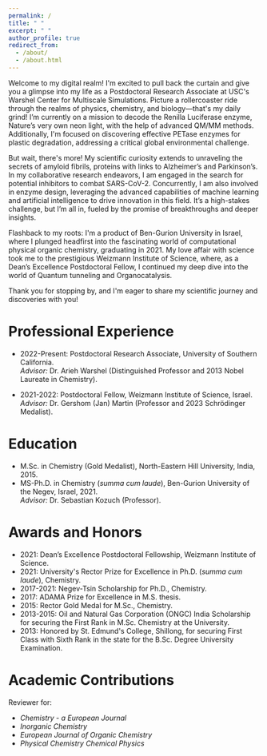```yaml
---
permalink: /
title: " "
excerpt: " "
author_profile: true
redirect_from: 
  - /about/
  - /about.html
---
```


Welcome to my digital realm! I'm excited to pull back the curtain and give you a glimpse into my life as a Postdoctoral Research Associate at USC's Warshel Center for Multiscale Simulations. Picture a rollercoaster ride through the realms of physics, chemistry, and biology—that's my daily grind! I’m currently on a mission to decode the Renilla Luciferase enzyme, Nature’s very own neon light, with the help of advanced QM/MM methods. Additionally, I'm focused on discovering effective PETase enzymes for plastic degradation, addressing a critical global environmental challenge.

But wait, there's more! My scientific curiosity extends to unraveling the secrets of amyloid fibrils, proteins with links to Alzheimer’s and Parkinson’s. In my collaborative research endeavors, I am engaged in the search for potential inhibitors to combat SARS-CoV-2. Concurrently, I am also involved in enzyme design, leveraging the advanced capabilities of machine learning and artificial intelligence to drive innovation in this field. It’s a high-stakes challenge, but I’m all in, fueled by the promise of breakthroughs and deeper insights.

Flashback to my roots: I'm a product of Ben-Gurion University in Israel, where I plunged headfirst into the fascinating world of computational physical organic chemistry, graduating in 2021. My love affair with science took me to the prestigious Weizmann Institute of Science, where, as a Dean’s Excellence Postdoctoral Fellow, I continued my deep dive into the world of Quantum tunneling and Organocatalysis.

Thank you for stopping by, and I'm eager to share my scientific journey and discoveries with you!

Professional Experience
======
* 2022-Present: Postdoctoral Research Associate, University of Southern California.    
  _Advisor:_ Dr. Arieh Warshel (Distinguished Professor and 2013 Nobel Laureate in Chemistry).
  
* 2021-2022: Postdoctoral Fellow, Weizmann Institute of Science, Israel.     
  _Advisor:_ Dr. Gershom (Jan) Martin (Professor and 2023 Schrödinger Medalist).

Education
======
* M.Sc. in Chemistry (Gold Medalist), North-Eastern Hill University, India, 2015.
* MS-Ph.D. in Chemistry (_summa cum laude_), Ben-Gurion University of the Negev, Israel, 2021.  
  _Advisor:_ Dr. Sebastian Kozuch (Professor).

Awards and Honors
======
* 2021: Dean’s Excellence Postdoctoral Fellowship, Weizmann Institute of Science.   
* 2021: University's Rector Prize for Excellence in Ph.D. (_summa cum laude_), Chemistry.  
* 2017-2021: Negev-Tsin Scholarship for Ph.D., Chemistry.  
* 2017: ADAMA Prize for Excellence in M.S. thesis.  
* 2015: Rector Gold Medal for M.Sc., Chemistry.
* 2013-2015: Oil and Natural Gas Corporation (ONGC) India Scholarship for securing the First Rank in M.Sc. Chemistry at the University.
* 2013: Honored by St. Edmund's College, Shillong, for securing First Class with Sixth Rank in the state for the B.Sc. Degree University Examination.

Academic Contributions
======
Reviewer for:
* _Chemistry - a European Journal_
* _Inorganic Chemistry_
* _European Journal of Organic Chemistry_
* _Physical Chemistry Chemical Physics_

